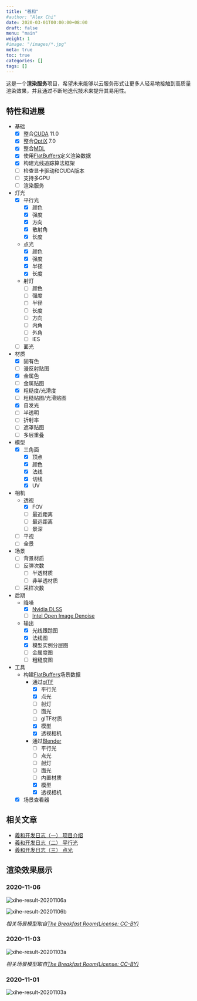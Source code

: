 ```yaml
---
title: "羲和"
#author: "Alex Chi"
date: 2020-03-01T00:00:00+08:00
draft: false
menu: "main"
weight: 1
#image: "/images/*.jpg"
meta: true
toc: true
categories: []
tags: []
---
```


这是一个**渲染服务**项目，希望未来能够以云服务形式让更多人轻易地接触到高质量渲染效果，并且通过不断地迭代技术来提升其易用性。

## 特性和进展

* 基础
    * [x] 整合[CUDA] 11.0
    * [x] 整合[OptiX] 7.0
    * [x] 整合[MDL]
    * [x] 使用[FlatBuffers]定义渲染数据
    * [x] 构建光线追踪算法框架
    * [ ] 检查显卡驱动和CUDA版本
    * [ ] 支持多GPU
    * [ ] 渲染服务
* 灯光
    * [x] 平行光
        * [x] 颜色
        * [x] 强度
        * [x] 方向
        * [x] 散射角
        * [x] 长度
    * 点光
        * [x] 颜色
        * [x] 强度
        * [x] 半径
        * [x] 长度
    * 射灯
        * [ ] 颜色
        * [ ] 强度
        * [ ] 半径
        * [ ] 长度
        * [ ] 方向
        * [ ] 内角
        * [ ] 外角
        * [ ] IES
    * [ ] 面光
* 材质
    * [x] 固有色
    * [ ] 漫反射贴图
    * [x] 金属色
    * [ ] 金属贴图
    * [x] 粗糙度/光滑度
    * [ ] 粗糙贴图/光滑贴图
    * [x] 自发光
    * [ ] 半透明
    * [ ] 折射率
    * [ ] 遮罩贴图
    * [ ] 多层重叠
* 模型
    * [x] 三角面
        * [x] 顶点
        * [x] 颜色
        * [x] 法线
        * [x] 切线
        * [x] UV
* 相机
    * 透视
        * [x] FOV
        * [ ] 最近距离
        * [ ] 最远距离
        * [ ] 景深
    * [ ] 平视
    * [ ] 全景
* 场景
    * [ ] 背景材质
    * [ ] 反弹次数
        * [ ] 半透材质
        * [ ] 非半透材质
    * [ ] 采样次数
* 后期
    * 降噪
        * [x] [Nvidia DLSS]
        * [ ] [Intel Open Image Denoise]
    * 输出
        * [x] 光线跟踪图
        * [x] 法线图
        * [x] 模型实例分层图
        * [ ] 金属度图
        * [ ] 粗糙度图
* 工具
    * 构建[FlatBuffers]场景数据
        * 通过[glTF]
            * [x] 平行光
            * [x] 点光
            * [ ] 射灯
            * [ ] 面光
            * [ ] glTF材质
            * [x] 模型
            * [x] 透视相机
        * 通过[Blender]
            * [ ] 平行光
            * [ ] 点光
            * [ ] 射灯
            * [ ] 面光
            * [ ] 内置材质
            * [x] 模型
            * [x] 透视相机
    * [x] 场景查看器

## 相关文章

* [羲和开发日志（一） 项目介绍](/posts/xihe-development-log-1st-intro)
* [羲和开发日志（二） 平行光](/posts/xihe-development-log-2-direction-light)
* [羲和开发日志（三） 点光](/posts/xihe-development-log-3-point-light)

## 渲染效果展示

### 2020-11-06

![xihe-result-20201106a](/images/xihe-result-20201106a.jpg)

![xihe-result-20201106b](/images/xihe-result-20201106b.jpg)

*相关场景模型取自[The Breakfast Room(License: CC-BY)](https://blendswap.com/blend/13363)*

### 2020-11-03

![xihe-result-20201103a](/images/xihe-result-20201103a.jpg)

*相关场景模型取自[The Breakfast Room(License: CC-BY)](https://blendswap.com/blend/13363)*

### 2020-11-01

![xihe-result-20201103a](/images/xihe-intro-result.jpg)

[CUDA]: https://developer.nvidia.com/cuda-toolkit
[OptiX]: https://developer.nvidia.com/optix
[MDL]: https://www.nvidia.com/en-us/design-visualization/technologies/material-definition-language/
[FlatBuffers]: https://google.github.io/flatbuffers/
[Nvidia DLSS]: https://developer.nvidia.com/dlss
[Intel Open Image Denoise]: https://www.openimagedenoise.org/
[glTF]: https://khronos.org/gltf
[Blender]: http://blender.org/
